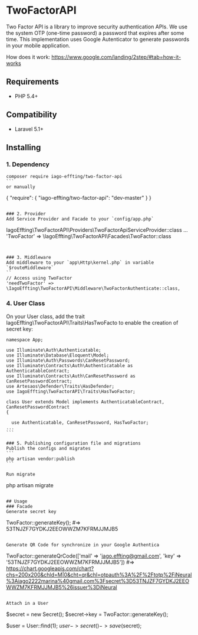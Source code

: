 # TwoFactorAPI
Two Factor API is a library to improve security authentication APIs. We use the system OTP (one-time password) a password that expires after some time. This implementation uses Google Autenticator to generate passwords in your mobile application.

How does it work: https://www.google.com/landing/2step/#tab=how-it-works

## Requirements
- PHP 5.4+

## Compatibility
- Laravel 5.1+

## Installing
### 1. Dependency
````
composer require iago-effting/two-factor-api
```
or manually
````
{
    "require": {
        "iago-effting/two-factor-api": "dev-master"
    }
}
```

### 2. Provider
Add Service Provider and Facade to your `config/app.php`
````
IagoEffting\TwoFactorAPI\Providers\TwoFactorApiServiceProvider::class
...
'TwoFactor'  => \IagoEffting\TwoFactorAPI\Facades\TwoFactor::class
```


### 3. Middleware
Add middleware to your `app\Http\kernel.php` in variable `$routeMiddleware`
``
// Access using TwoFactor
'needTwoFactor' => \IagoEffting\TwoFactorAPI\Middleware\TwoFactorAuthenticate::class,
```

### 4. User Class
On your User class, add the trait IagoEffting\TwoFactorAPI\Traits\HasTwoFacto to enable the creation of secret key:

````
namespace App;

use Illuminate\Auth\Authenticatable;
use Illuminate\Database\Eloquent\Model;
use Illuminate\Auth\Passwords\CanResetPassword;
use Illuminate\Contracts\Auth\Authenticatable as AuthenticatableContract;
use Illuminate\Contracts\Auth\CanResetPassword as CanResetPasswordContract;
use Artesaos\Defender\Traits\HasDefender;
use IagoEffting\TwoFactorAPI\Traits\HasTwoFactor;

class User extends Model implements AuthenticatableContract, CanResetPasswordContract
{

  use Authenticatable, CanResetPassword, HasTwoFactor;
...
```

### 5. Publishing configuration file and migrations
Publish the configs and migrates
```
php artisan vendor:publish
```

Run migrate
````
php artisan migrate
```

## Usage
### Facade
Generate secret key
```
TwoFactor::generateKey();
#=> 53TNJZF7GYDKJ2EEOWWZM7KFRMJJMJB5
```

Generate QR Code for synchronize in your Google Authentica
```
TwoFactor::generateQrCode(['mail' => 'iago.effting@gmail.com', 'key' => '53TNJZF7GYDKJ2EEOWWZM7KFRMJJMJB5'])
#=> https://chart.googleapis.com/chart?chs=200x200&chld=M|0&cht=qr&chl=otpauth%3A%2F%2Ftotp%2FiNeural%3Aiago2222marina%40gmail.com%3Fsecret%3D53TNJZF7GYDKJ2EEOWWZM7KFRMJJMJB5%26issuer%3DiNeural
```

Attach in a User

```
$secret = new Secret();
$secret->key = TwoFactor::generateKey();

$user = User::find(1);
$user->secret()->save($secret);
```






